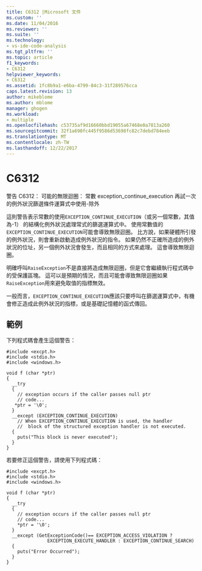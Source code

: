 ```yaml
---
title: C6312 |Microsoft 文件
ms.custom: ''
ms.date: 11/04/2016
ms.reviewer: ''
ms.suite: ''
ms.technology:
- vs-ide-code-analysis
ms.tgt_pltfrm: ''
ms.topic: article
f1_keywords:
- C6312
helpviewer_keywords:
- C6312
ms.assetid: 1fc8b9a1-e6ba-4799-84c3-31f289576cca
caps.latest.revision: 13
author: mikeblome
ms.author: mblome
manager: ghogen
ms.workload:
- multiple
ms.openlocfilehash: c53735af9d16660bbd19055a67468e0a7813a260
ms.sourcegitcommit: 32f1a690fc445f9586d53698fc82c7debd784eeb
ms.translationtype: MT
ms.contentlocale: zh-TW
ms.lasthandoff: 12/22/2017
---
```

# <a name="c6312"></a>C6312
警告 C6312： 可能的無限迴圈： 常數 exception_continue_execution 再試一次的例外狀況篩選條件運算式中使用-除外  
  
 這則警告表示常數的使用`EXCEPTION_CONTINUE_EXECUTION`（或另一個常數，其值為-1） 的結構化例外狀況處理常式的篩選運算式中。 使用常數值的`EXCEPTION_CONTINUE_EXECUTION`可能會導致無限迴圈。 比方說，如果硬體所引發的例外狀況，則會重新啟動造成例外狀況的指令。 如果仍然不正確所造成的例外狀況的位址，另一個例外狀況會發生，而且相同的方式來處理。 這會導致無限迴圈。  
  
 明確呼叫`RaiseException`不是直接將造成無限迴圈，但是它會繼續執行程式碼中的受保護區塊。 這可以是預期的情況，而且可能會導致無限迴圈如果`RaiseException`用來避免取值的指標無效。  
  
 一般而言，`EXCEPTION_CONTINUE_EXECUTION`應該只要呼叫在篩選運算式中，有機會修正造成此例外狀況的指標，或是基礎記憶體的函式傳回。  
  
## <a name="example"></a>範例  
 下列程式碼會產生這個警告：  
  
```  
#include <excpt.h>  
#include <stdio.h>  
#include <windows.h>  
  
void f (char *ptr)  
{  
  __try   
  {  
    // exception occurs if the caller passes null ptr  
    // code...     
   *ptr = '\0';  
  }   
  __except (EXCEPTION_CONTINUE_EXECUTION)  
    // When EXCEPTION_CONTINUE_EXECUTION is used, the handler  
    //  block of the structured exception handler is not executed.   
  {  
    puts("This block is never executed");  
  }  
}  
```  
  
 若要修正這個警告，請使用下列程式碼：  
  
```  
#include <excpt.h>  
#include <stdio.h>  
#include <windows.h>  
  
void f (char *ptr)  
{  
  __try   
  {  
    // exception occurs if the caller passes null ptr  
    // code...  
    *ptr = '\0';  
  }   
  __except (GetExceptionCode()== EXCEPTION_ACCESS_VIOLATION ?   
               EXCEPTION_EXECUTE_HANDLER : EXCEPTION_CONTINUE_SEARCH)   
  {  
    puts("Error Occurred");  
  }  
}  
```